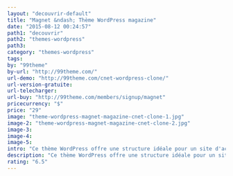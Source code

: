 ```yaml
---
layout: "decouvrir-default"
title: "Magnet &ndash; Thème WordPress magazine"
date: "2015-08-12 00:24:57"
path1: "decouvrir"
path2: "themes-wordpress"
path3:
category: "themes-wordpress"
tags:
by: "99theme"
by-url: "http://99theme.com/"
url-demo: "http://99theme.com/cnet-wordpress-clone/"
url-version-gratuite:
url-telecharger:
url-buy: "http://99theme.com/members/signup/magnet"
pricecurrency: "$"
price: "29"
image: "theme-wordpress-magnet-magazine-cnet-clone-1.jpg"
image-2: "theme-wordpress-magnet-magazine-cnet-clone-2.jpg"
image-3:
image-4:
image-5:
intro: "Ce thème WordPress offre une structure idéale pour un site d'actualités. Basé sur la structure du géant des news techno cNet.com, Magnet permet à votre site d'adopter le design des news d'un grand nom sans le coût de développement associé. Si vous avez du contenu dormant sur un compte Evernote ou Trello, l'installation en cinq minutes de ce thème peut s'avérer rentable pour monétiser votre plume. Tester la démo pour vous avoir un aperçu."
description: "Ce thème WordPress offre une structure idéale pour un site d'actualités."
rating: "6.5"
---
```

